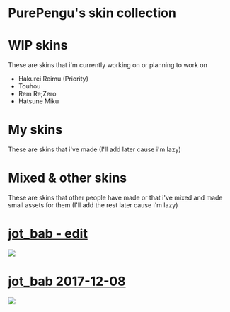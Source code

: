 # PurePengu's skin collection

# WIP skins
These are skins that i'm currently working on or planning to work on
- Hakurei Reimu (Priority)
- Touhou
- Rem Re;Zero
- Hatsune Miku

# My skins
These are skins that i've made (I'll add later cause i'm lazy)

# Mixed & other skins
These are skins that other people have made or that i've mixed and made small assets for them (I'll add the rest later cause i'm lazy)
# [**jot_bab - edit**](https://drive.google.com/u/0/uc?export=download&confirm=-UD9&id=1cyM3STiL_zw95Raskcdv52zrmItQ-lQY)
![](https://user-images.githubusercontent.com/76111977/148859844-8d54b1b5-ae97-47e8-824d-8068936ada11.png)

# [**jot_bab 2017-12-08**](https://circle-people.com/wp-content/Skins/Jot_bab/jot_bab%202017-12-08.osk)
![](https://user-images.githubusercontent.com/76111977/148711678-f679029e-ac27-4060-8041-fcf7f7dda4ec.png)
